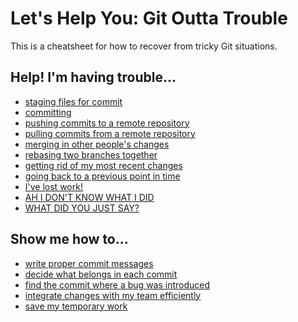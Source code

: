 # Let's Help You: Git Outta Trouble

This is a cheatsheet for how to recover from tricky Git situations.

## Help! I'm having trouble...

- [staging files for commit](doc/staging.md)
- [committing](doc/committing.md)
- [pushing commits to a remote repository](doc/pushing.md)
- [pulling commits from a remote repository](doc/pulling.md)
- [merging in other people's changes](doc/merging.md)
- [rebasing two branches together](doc/rebasing.md)
- [getting rid of my most recent changes](doc/checkout.md)
- [going back to a previous point in time](doc/reset.md)
- [I've lost work!](doc/lost_work.md)
- [AH I DON'T KNOW WHAT I DID](doc/unknown.md)
- [WHAT DID YOU JUST SAY?](doc/huh.md)

## Show me how to...

- [write proper commit messages]()
- [decide what belongs in each commit]()
- [find the commit where a bug was introduced]()
- [integrate changes with my team efficiently]()
- [save my temporary work]()
